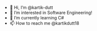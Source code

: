 - 👋 Hi, I’m @kartik-dutt
- 👀 I’m interested in Software Engineering!
- 🌱 I’m currently learning C#
- 📫 How to reach me @kartikdutt18

<!---
kartik-dutt/kartik-dutt is a ✨ special ✨ repository because its `README.md` (this file) appears on your GitHub profile.
You can click the Preview link to take a look at your changes.
--->
